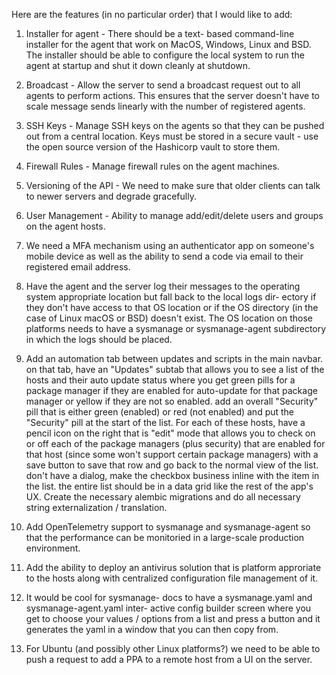 Here are the features (in no particular order) that I would
like to add:

1.  Installer for agent - There should be a text-
    based command-line installer for the agent that
    work on MacOS, Windows, Linux and BSD.  The
    installer should be able to configure the
    local system to run the agent at startup and
    shut it down cleanly at shutdown.

2.  Broadcast - Allow the server to send a
    broadcast request out to all agents to
    perform actions.  This ensures that the
    server doesn't have to scale message
    sends linearly with the number of
    registered agents.

3.  SSH Keys - Manage SSH keys on the agents
    so that they can be pushed out from a
    central location.  Keys must be stored
    in a secure vault - use the open source
    version of the Hashicorp vault to store
    them.

4.  Firewall Rules - Manage firewall rules
    on the agent machines.

5.  Versioning of the API - We need to make
    sure that older clients can talk to
    newer servers and degrade gracefully.

6.  User Management - Ability to manage
    add/edit/delete users and groups on
    the agent hosts.

7.  We need a MFA mechanism using an
    authenticator app on someone's
    mobile device as well as the ability
    to send a code via email to their
    registered email address.

8.  Have the agent and the server log
    their messages to the operating
    system appropriate location but
    fall back to the local logs dir-
    ectory if they don't have access
    to that OS location or if the
    OS directory (in the case of Linux
    macOS or BSD) doesn't exist.  The
    OS location on those platforms
    needs to have a sysmanage or
    sysmanage-agent subdirectory in
    which the logs should be placed.

9.  Add an automation tab between
    updates and scripts in the main
    navbar.  on that tab, have an
    "Updates" subtab that allows you
    to see a list of the hosts and
    their auto update status where
    you get green pills for a package
    manager if they are enabled for
    auto-update for that package
    manager or yellow if they are not
    so enabled.  add an overall
    "Security" pill that is either
    green (enabled) or red (not
    enabled) and put the "Security"
    pill at the start of the list.
    For each of these hosts, have
    a pencil icon on the right that
    is "edit" mode that allows you
    to check on or off each of the
    package managers (plus security)
    that are enabled for that host
    (since some won't support certain
    package managers) with a save
    button to save that row and go
    back to the normal view of the
    list.  don't have a dialog, make
    the checkbox business inline with
    the item in the list.  the entire
    list should be in a data grid
    like the rest of the app's UX.
    Create the necessary alembic
    migrations and do all necessary
    string externalization /
    translation.

10. Add OpenTelemetry support to
    sysmanage and sysmanage-agent
    so that the performance can be
    monitoried in a large-scale
    production environment.

11. Add the ability to deploy an
    antivirus solution that is
    platform approriate to the
    hosts along with centralized
    configuration file management
    of it.

12. It would be cool for sysmanage-
    docs to have a sysmanage.yaml
    and sysmanage-agent.yaml inter-
    active config builder screen
    where you get to choose your
    values / options from a list
    and press a button and it
    generates the yaml in a window
    that you can then copy from.

13. For Ubuntu (and possibly other
    Linux platforms?) we need to
    be able to push a request to
    add a PPA to a remote host
    from a UI on the server.
